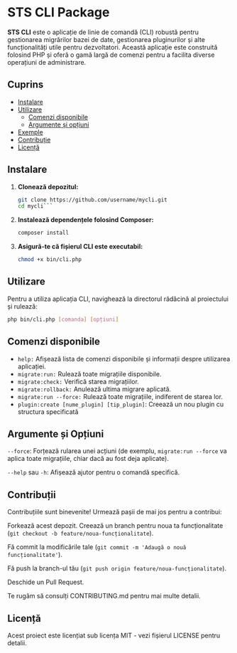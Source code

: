 # STS CLI Package

**STS CLI** este o aplicație de linie de comandă (CLI) robustă pentru gestionarea migrărilor bazei de date, gestionarea pluginurilor și alte funcționalități utile pentru dezvoltatori. Această aplicație este construită folosind PHP și oferă o gamă largă de comenzi pentru a facilita diverse operațiuni de administrare.

## Cuprins

- [Instalare](#instalare)
- [Utilizare](#utilizare)
  - [Comenzi disponibile](#comenzi-disponibile)
  - [Argumente și opțiuni](#argumente-și-opțiuni)
- [Exemple](#exemple)
- [Contribuție](#contribuție)
- [Licență](#licență)

## Instalare

1. **Clonează depozitul:**

   ```sh
   git clone https://github.com/username/mycli.git
   cd mycli```
2. **Instalează dependențele folosind Composer:**
   ```sh
   composer install
   ```
3. **Asigură-te că fișierul CLI este executabil:**
    ```sh
    chmod +x bin/cli.php
    ```

## Utilizare
Pentru a utiliza aplicația CLI, navighează la directorul rădăcină al proiectului și rulează:

  ```sh
  php bin/cli.php [comanda] [opțiuni]
  ```

## Comenzi disponibile

  * ``help:`` Afișează lista de comenzi disponibile și informații despre utilizarea aplicației.
  * ``migrate:run:`` Rulează toate migrațiile disponibile.
  * ``migrate:check:`` Verifică starea migrațiilor.
  * ``migrate:rollback:`` Anulează ultima migrare aplicată.
  * ``migrate:run --force:`` Rulează toate migrațiile, indiferent de starea lor.
  * ``plugin:create [nume_plugin] [tip_plugin]``: Creează un nou plugin cu structura specificată

## Argumente și Opțiuni
``--force``: Forțează rularea unei acțiuni (de exemplu, ``migrate:run --force`` va aplica toate migrațiile, chiar dacă au fost deja aplicate).

``--help`` sau ``-h``: Afișează ajutor pentru o comandă specifică.

## Contribuții 
Contribuțiile sunt binevenite! Urmează pașii de mai jos pentru a contribui:

Forkează acest depozit.
Creează un branch pentru noua ta funcționalitate (``git checkout -b feature/noua-funcționalitate``).

Fă commit la modificările tale (``git commit -m 'Adaugă o nouă funcționalitate'``).

Fă push la branch-ul tău (``git push origin feature/noua-funcționalitate``).

Deschide un Pull Request.

Te rugăm să consulți CONTRIBUTING.md pentru mai multe detalii.

## Licență
Acest proiect este licențiat sub licența MIT - vezi fișierul LICENSE pentru detalii.
